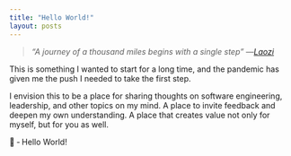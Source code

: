 ```yaml
---
title: "Hello World!"
layout: posts
---
```


> _“A journey of a thousand miles begins with a single step” ―[Laozi](https://en.wikipedia.org/w/index.php?title=A_journey_of_a_thousand_miles_begins_with_a_single_step&oldid=966439557)_

This is something I wanted to start for a long time, and the pandemic has given me the push I needed to take the first step.

I envision this to be a place for sharing thoughts on software engineering, leadership, and other topics on my mind. A place to invite feedback and deepen my own understanding. A place that creates value not only for myself, but for you as well.

👋 ‐ Hello World!
